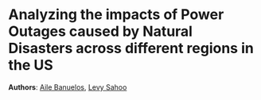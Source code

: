 # Analyzing the impacts of Power Outages caused by Natural Disasters across different regions in the US
**Authors**: [Aile Banuelos](https://github.com/kewlerkids), [Levy Sahoo](https://github.com/levsah)
